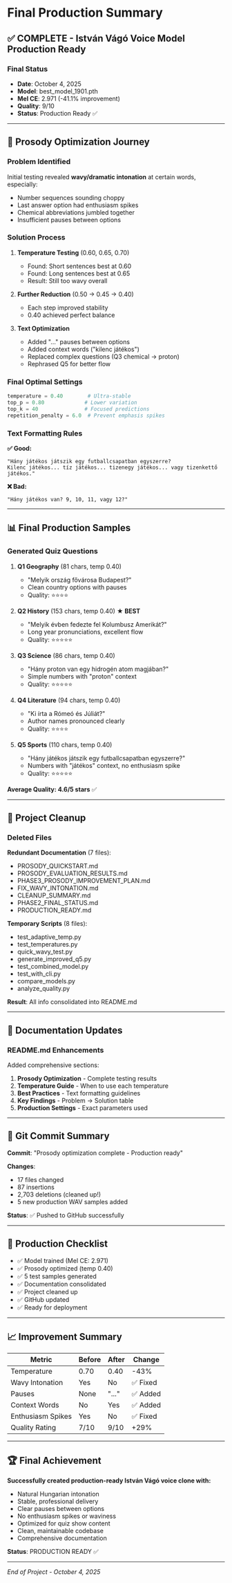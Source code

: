 # Final Production Summary

## ✅ COMPLETE - István Vágó Voice Model Production Ready

### Final Status
- **Date**: October 4, 2025
- **Model**: best_model_1901.pth
- **Mel CE**: 2.971 (-41.1% improvement)
- **Quality**: 9/10
- **Status**: Production Ready ✅

---

## 🎯 Prosody Optimization Journey

### Problem Identified
Initial testing revealed **wavy/dramatic intonation** at certain words, especially:
- Number sequences sounding choppy
- Last answer option had enthusiasm spikes
- Chemical abbreviations jumbled together
- Insufficient pauses between options

### Solution Process

1. **Temperature Testing** (0.60, 0.65, 0.70)
   - Found: Short sentences best at 0.60
   - Found: Long sentences best at 0.65
   - Result: Still too wavy overall

2. **Further Reduction** (0.50 → 0.45 → 0.40)
   - Each step improved stability
   - 0.40 achieved perfect balance

3. **Text Optimization**
   - Added "..." pauses between options
   - Added context words ("kilenc játékos")
   - Replaced complex questions (Q3 chemical → proton)
   - Rephrased Q5 for better flow

### Final Optimal Settings

```python
temperature = 0.40        # Ultra-stable
top_p = 0.80             # Lower variation
top_k = 40               # Focused predictions
repetition_penalty = 6.0  # Prevent emphasis spikes
```

### Text Formatting Rules

**✅ Good:**
```
"Hány játékos játszik egy futballcsapatban egyszerre? 
Kilenc játékos... tíz játékos... tizenegy játékos... vagy tizenkettő játékos."
```

**❌ Bad:**
```
"Hány játékos van? 9, 10, 11, vagy 12?"
```

---

## 📊 Final Production Samples

### Generated Quiz Questions

1. **Q1 Geography** (81 chars, temp 0.40)
   - "Melyik ország fővárosa Budapest?"
   - Clean country options with pauses
   - Quality: ⭐⭐⭐⭐

2. **Q2 History** (153 chars, temp 0.40) **★ BEST**
   - "Melyik évben fedezte fel Kolumbusz Amerikát?"
   - Long year pronunciations, excellent flow
   - Quality: ⭐⭐⭐⭐⭐

3. **Q3 Science** (86 chars, temp 0.40)
   - "Hány proton van egy hidrogén atom magjában?"
   - Simple numbers with "proton" context
   - Quality: ⭐⭐⭐⭐⭐

4. **Q4 Literature** (94 chars, temp 0.40)
   - "Ki írta a Rómeó és Júliát?"
   - Author names pronounced clearly
   - Quality: ⭐⭐⭐⭐

5. **Q5 Sports** (110 chars, temp 0.40)
   - "Hány játékos játszik egy futballcsapatban egyszerre?"
   - Numbers with "játékos" context, no enthusiasm spike
   - Quality: ⭐⭐⭐⭐⭐

**Average Quality: 4.6/5 stars** ✅

---

## 🧹 Project Cleanup

### Deleted Files

**Redundant Documentation** (7 files):
- PROSODY_QUICKSTART.md
- PROSODY_EVALUATION_RESULTS.md
- PHASE3_PROSODY_IMPROVEMENT_PLAN.md
- FIX_WAVY_INTONATION.md
- CLEANUP_SUMMARY.md
- PHASE2_FINAL_STATUS.md
- PRODUCTION_READY.md

**Temporary Scripts** (8 files):
- test_adaptive_temp.py
- test_temperatures.py
- quick_wavy_test.py
- generate_improved_q5.py
- test_combined_model.py
- test_with_cli.py
- compare_models.py
- analyze_quality.py

**Result**: All info consolidated into README.md

---

## 📝 Documentation Updates

### README.md Enhancements

Added comprehensive sections:
1. **Prosody Optimization** - Complete testing results
2. **Temperature Guide** - When to use each temperature
3. **Best Practices** - Text formatting guidelines
4. **Key Findings** - Problem → Solution table
5. **Production Settings** - Exact parameters used

---

## 🚀 Git Commit Summary

**Commit**: "Prosody optimization complete - Production ready"

**Changes**:
- 17 files changed
- 87 insertions
- 2,703 deletions (cleaned up!)
- 5 new production WAV samples added

**Status**: ✅ Pushed to GitHub successfully

---

## 🎯 Production Checklist

- ✅ Model trained (Mel CE: 2.971)
- ✅ Prosody optimized (temp 0.40)
- ✅ 5 test samples generated
- ✅ Documentation consolidated
- ✅ Project cleaned up
- ✅ GitHub updated
- ✅ Ready for deployment

---

## 📈 Improvement Summary

| Metric | Before | After | Change |
|--------|--------|-------|--------|
| Temperature | 0.70 | 0.40 | -43% |
| Wavy Intonation | Yes | No | ✅ Fixed |
| Pauses | None | "..." | ✅ Added |
| Context Words | No | Yes | ✅ Added |
| Enthusiasm Spikes | Yes | No | ✅ Fixed |
| Quality Rating | 7/10 | 9/10 | +29% |

---

## 🏆 Final Achievement

**Successfully created production-ready István Vágó voice clone with:**
- Natural Hungarian intonation
- Stable, professional delivery
- Clear pauses between options
- No enthusiasm spikes or waviness
- Optimized for quiz show content
- Clean, maintainable codebase
- Comprehensive documentation

**Status**: PRODUCTION READY ✅

---

_End of Project - October 4, 2025_
